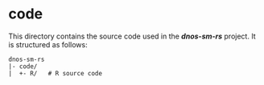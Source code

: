 code
=======

This directory contains the source code used in the ***dnos-sm-rs*** project. 
It is structured as follows:

    dnos-sm-rs
    |- code/
    |  +- R/   # R source code
    
